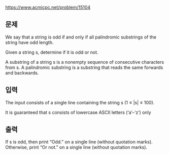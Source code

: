 https://www.acmicpc.net/problem/15104

## 문제
We say that a string is odd if and only if all palindromic substrings of the string have odd length.

Given a string s, determine if it is odd or not.

A substring of a string s is a nonempty sequence of consecutive characters from s. A palindromic substring is a substring that reads the same forwards and backwards.

## 입력
The input consists of a single line containing the string s (1 ≤ |s| ≤ 100).

It is guaranteed that s consists of lowercase ASCII letters (‘a’–‘z’) only

## 출력
If s is odd, then print “Odd.” on a single line (without quotation marks). Otherwise, print “Or not.” on a single line (without quotation marks).

